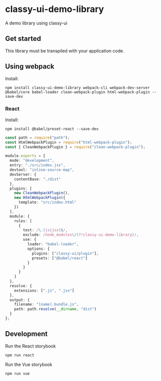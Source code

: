 # classy-ui-demo-library

A demo library using classy-ui

## Get started

This library must be transpiled with your application code.

## Using webpack

Install:

```
npm install classy-ui-demo-library webpack-cli webpack-dev-server @babel/core babel-loader clean-webpack-plugin html-webpack-plugin --save-dev
```

### React

Install:

```
npm install @babel/preset-react --save-dev
```

```ts
const path = require("path");
const HtmlWebpackPlugin = require("html-webpack-plugin");
const { CleanWebpackPlugin } = require("clean-webpack-plugin");

module.exports = {
  mode: "development",
  entry: "./src/index.jsx",
  devtool: "inline-source-map",
  devServer: {
    contentBase: "./dist"
  },
  plugins: [
    new CleanWebpackPlugin(),
    new HtmlWebpackPlugin({
      template: "src/index.html"
    })
  ],
  module: {
    rules: [
      {
        test: /\.(js|jsx)$/,
        exclude: /node_modules\/(?!classy-ui-demo-library)/,
        use: {
          loader: "babel-loader",
          options: {
            plugins: ["classy-ui/plugin"],
            presets: ["@babel/react"]
          }
        }
      }
    ]
  },
  resolve: {
    extensions: [".js", ".jsx"]
  },
  output: {
    filename: "[name].bundle.js",
    path: path.resolve(__dirname, "dist")
  }
};
```

## Development

Run the React storybook

```
npm run react
```

Run the Vue storybook

```
npm run vue
```
